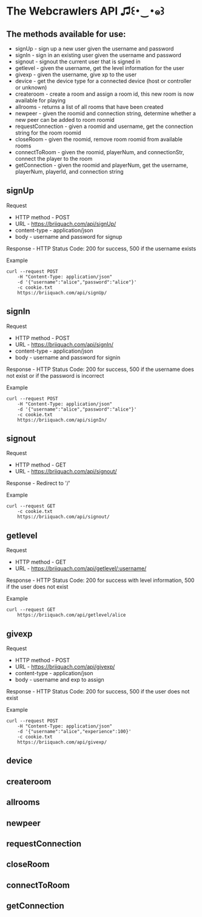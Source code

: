 # The Webcrawlers API ♫꒰･‿･๑꒱

## The methods available for use:
* signUp - sign up a new user given the username and password
* signIn - sign in an existing user given the username and password
* signout - signout the current user that is signed in
* getlevel - given the username, get the level information for the user
* givexp - given the username, give xp to the user
* device - get the device type for a connected device (host or controller or unknown)
* createroom - create a room and assign a room id, this new room is now available for playing
* allrooms - returns a list of all rooms that have been created
* newpeer - given the roomid and connection string, determine whether a new peer can be added to room roomid
* requestConnection - given a roomid and username, get the connection string for the room roomid
* closeRoom - given the roomid, remove room roomid from available rooms
* connectToRoom - given the roomid, playerNum, and connectionStr, connect the player to the room
* getConnection - given the roomid and playerNum, get the username, playerNum, playerId, and connection string

## signUp
Request 
* HTTP method - POST
* URL - https://briiquach.com/api/signUp/
* content-type - application/json
* body - username and password for signup

Response - HTTP Status Code: 200 for success, 500 if the username exists

Example
```
curl --request POST 
	-H "Content-Type: application/json" 
	-d '{"username":"alice","password":"alice"}' 
	-c cookie.txt 
	https://briiquach.com/api/signUp/
```

## signIn
Request 
* HTTP method - POST
* URL - https://briiquach.com/api/signIn/
* content-type - application/json
* body - username and password for signin

Response - HTTP Status Code: 200 for success, 500 if the username does not exist or if the password is incorrect

Example
```
curl --request POST 
	-H "Content-Type: application/json" 
	-d '{"username":"alice","password":"alice"}' 
	-c cookie.txt 
	https://briiquach.com/api/signIn/
```

## signout
Request
* HTTP method - GET
* URL - https://briiquach.com/api/signout/

Response - Redirect to '/'

Example
```
curl --request GET
	-c cookie.txt 
	https://briiquach.com/api/signout/
```

## getlevel
Request
* HTTP method - GET
* URL - https://briiquach.com/api/getlevel/:username/

Response - HTTP Status Code: 200 for success with level information, 500 if the user does not exist

Example
```
curl --request GET 
	https://briiquach.com/api/getlevel/alice
```

## givexp
Request 
* HTTP method - POST
* URL - https://briiquach.com/api/givexp/
* content-type - application/json
* body - username and exp to assign

Response - HTTP Status Code: 200 for success, 500 if the user does not exist

Example
```
curl --request POST 
	-H "Content-Type: application/json" 
	-d '{"username":"alice","experience":100}' 
	-c cookie.txt 
	https://briiquach.com/api/givexp/
```

## device

## createroom

## allrooms

## newpeer

## requestConnection

## closeRoom

## connectToRoom

## getConnection




